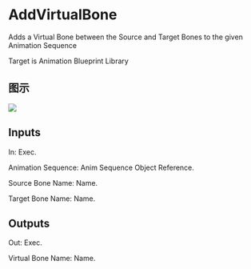 # AddVirtualBone

Adds a Virtual Bone between the Source and Target Bones to the given Animation Sequence

Target is Animation Blueprint Library

## 图示

![]($-20221218-17525444.png)

## Inputs

In: Exec.

Animation Sequence: Anim Sequence Object Reference.

Source Bone Name: Name.

Target Bone Name: Name.  

## Outputs

Out: Exec.

Virtual Bone Name: Name.

